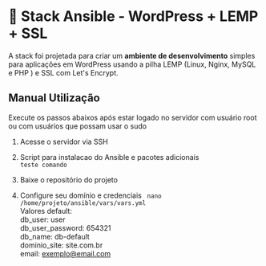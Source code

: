 # 🚀 Stack Ansible - WordPress + LEMP + SSL
 
A stack foi projetada para criar um <b>ambiente de desenvolvimento</b> simples para aplicações em WordPress usando a pilha LEMP (Linux, Nginx, MySQL e PHP ) e SSL com Let's Encrypt.


<h2> Manual Utilização </h2>

Execute os passos abaixos após estar logado no servidor com usuário root ou com usuários que possam usar o sudo

1. Acesse o servidor via SSH

2. Script para instalacao do Ansible e pacotes adicionais
<code> teste comando </code>

3. Baixe o repositório do projeto 

4. Configure seu domínio e credenciais
<code> nano /home/projeto/ansible/vars/vars.yml </code> </br>
Valores default: </br>
db_user: user </br>
db_user_password: 654321 </br>
db_name: db-default </br>
dominio_site: site.com.br </br>
email: exemplo@email.com </br>